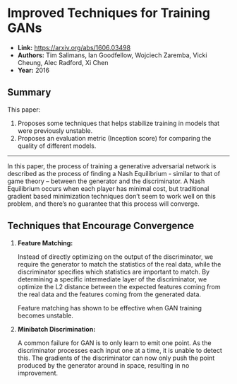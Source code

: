 # Improved Techniques for Training GANs

* **Link:** https://arxiv.org/abs/1606.03498
* **Authors:** Tim Salimans, Ian Goodfellow, Wojciech Zaremba, Vicki Cheung, Alec Radford, Xi Chen
* **Year:** 2016

## Summary

This paper: 
1. Proposes some techniques that helps stabilize training in models that were previously unstable.
2. Proposes an evaluation metric (Inception score) for comparing the quality of different models.

---

In this paper, the process of training a generative adversarial network is described as the process of finding a Nash Equilibrium - similar to that of game theory – between the generator and the discriminator. A Nash Equilibrium occurs when each player has minimal cost, but traditional gradient based minimization techniques don’t seem to work well on this problem, and there’s no guarantee that this process will converge.

## Techniques that Encourage Convergence

1. **Feature Matching:**

   Instead of directly optimizing on the output of the discriminator, we require the generator to match the statistics of the real data, while the discriminator specifies which statistics are important to match.  By determining a specific intermediate layer of the discriminator, we optimize the L2 distance between the expected features coming from the real data and the features coming from the generated data. 
   
   Feature matching has shown to be effective when GAN training becomes unstable.

2. **Minibatch Discrimination:**

   A common failure for GAN is to only learn to emit one point. As the discriminator processes each input one at a time, it is unable to detect this. The gradients of the discriminator can now only push the point produced by the generator around in space, resulting in no improvement. 






